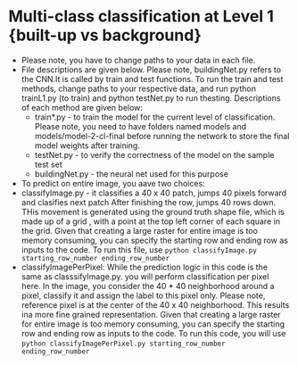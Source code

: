 # Multi-class classification at Level 1 {built-up vs background}
* Please note, you have to change paths to your data in each file. 
* File descriptions are given below. Please note, buildingNet.py refers to the CNN.It is called by train and test functions. To run the train and test methods, change paths to your respective data, and run python trainL1.py (to train) and python testNet.py to run thesting. Descriptions of each method are given below: 
	* train*.py - to train the model for the current level of classification. Please note, you need to have folders named models and models/model-2-cl-final before running the network to store the  final model weights after training.
	* testNet.py - to verify the correctness of the model on the sample test set
	* buildingNet.py - the neural net used for this purpose
* To predict on entire image, you aave two choices:
* classifyImage.py - it classifies a 40 x 40 patch, jumps 40 pixels forward and clasifies next patch After finishing the row, jumps 40 rows down. THis movement is generated using the ground truth shape file, which is made up of a grid , with a point at the top left corner of each square in the grid. Given that creating a large raster for entire image is too memory consuming, you can specify the starting row and ending row as inputs to the code. To run this file, use ```python classifyImage.py starting_row_number ending_row_number```
* classifyImagePerPixel: While the prediction logic in this code is the same as classsifyImage.py. you will perform classification per pixel here. In the image, you consider the 40 * 40 neighborhood around a pixel, classify it and assign the label to this pixel only. Please note, reference pixel is at the center of the 40 x 40 neighborhood. This results ina more fine grained representation. Given that creating a large raster for entire image is too memory consuming, you can specify the starting row and ending row as inputs to the code. To run this code, you will use ```python classifyImagePerPixel.py starting_row_number ending_row_number``` 
